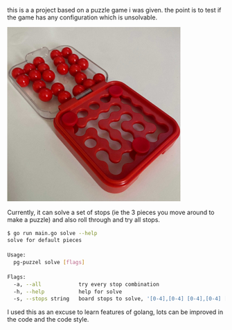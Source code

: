 
this is a a project based on a puzzle game i was given. the point is to test if the game has any configuration which is unsolvable.

<img src="doc/puzzle.jpg" width="400">

Currently, it can solve a set of stops (ie the 3 pieces you move around to make a puzzle) and also roll through and try all stops.

```bash
$ go run main.go solve --help
solve for default pieces

Usage:
  pg-puzzel solve [flags]

Flags:
  -a, --all            try every stop combination
  -h, --help           help for solve
  -s, --stops string   board stops to solve, '[0-4],[0-4] [0-4],[0-4] [0-4],[0-4]' (default "0,0 0,4 4,2")
```

I used this as an excuse to learn features of golang, lots can be improved in the code and the code style.
